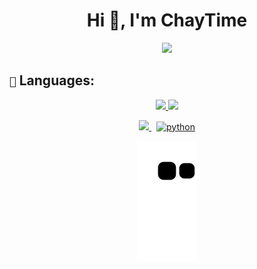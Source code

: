 
<h1 align="center">Hi 👋, I'm ChayTime</h1>
<p align="center">

<a>
  <img src="https://lanyard.cnrad.dev/api/746899897839517707"/>
</a>

</p>

## `🌴` Languages:

<!-- <p align="center">
    <a href="https://github.com/anuraghazra/github-readme-stats">
        <img title=🔥 src="https://github-readme-streak-stats.herokuapp.com/?user=ChayTime&theme=black-ice&hide_border=true&stroke=0000&background=060A0CD0"/>
    </a>
</p> -->

<div align="center">
  <a href="https://github.com/ChayTime">
  <img height="180em" src="https://github-readme-stats.vercel.app/api?username=ChayTime&show_icons=true&theme=radical&include_all_commits=true&count_private=true"/>
  <img height="180em" src="https://github-readme-stats.vercel.app/api/top-langs/?username=ChayTime&layout=compact&langs_count=7&theme=radical"/>
</div>

<p align="center"> 
    <a style="padding-right:8px;" href="https://nodejs.org" target="_blank"> <img src="https://img.icons8.com/color/48/000000/nodejs.png"/> </a> 
    <a href="https://www.python.org" target="_blank"> <img src="https://img.icons8.com/color/48/000000/python.png" alt="python" width="48" height="48"/> </a>  
</p>

<div align="center">

  ![Snake animation](https://github.com/rafaballerini/rafaballerini/blob/output/github-contribution-grid-snake.svg)

</div>
